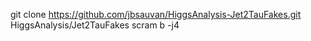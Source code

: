 git clone https://github.com/jbsauvan/HiggsAnalysis-Jet2TauFakes.git HiggsAnalysis/Jet2TauFakes
scram b -j4
